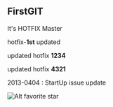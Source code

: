 FirstGIT
---

It's HOTFIX Master

hotfix-**1st** updated

updated hotfix **1234**

updated hotfix **4321**

2013-0404 : StartUp issue update

![Alt favorite star](http://www.nemopan.com/pan_performer/files/attach/images/421/345/292/003/%ED%95%98%EC%A7%80%EC%9B%90_010.jpg "Cute Baby!")
